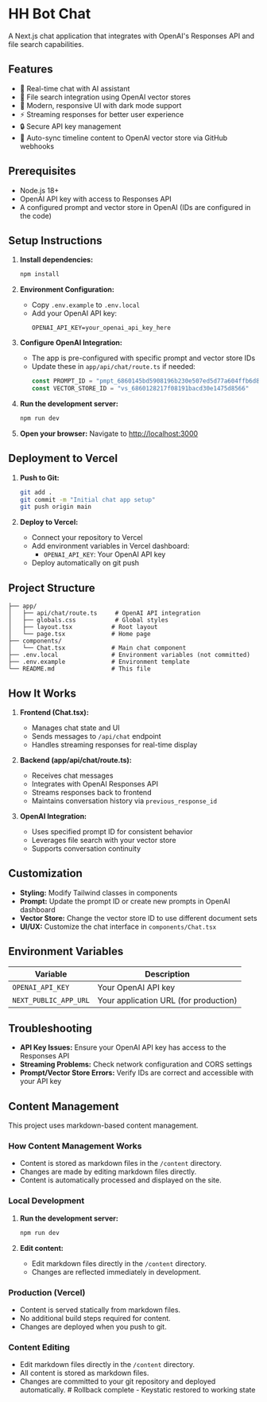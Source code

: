 # HH Bot Chat

A Next.js chat application that integrates with OpenAI's Responses API and file search capabilities.

## Features

- 🤖 Real-time chat with AI assistant
- 📁 File search integration using OpenAI vector stores
- 🎨 Modern, responsive UI with dark mode support
- ⚡ Streaming responses for better user experience
- 🔒 Secure API key management
- 🔄 Auto-sync timeline content to OpenAI vector store via GitHub webhooks

## Prerequisites

- Node.js 18+ 
- OpenAI API key with access to Responses API
- A configured prompt and vector store in OpenAI (IDs are configured in the code)

## Setup Instructions

1. **Install dependencies:**
   ```bash
   npm install
   ```

2. **Environment Configuration:**
   - Copy `.env.example` to `.env.local`
   - Add your OpenAI API key:
     ```
     OPENAI_API_KEY=your_openai_api_key_here
     ```

3. **Configure OpenAI Integration:**
   - The app is pre-configured with specific prompt and vector store IDs
   - Update these in `app/api/chat/route.ts` if needed:
     ```typescript
     const PROMPT_ID = "pmpt_6860145bd5908196b230e507ed5d77a604ffb6d8d850b993"
     const VECTOR_STORE_ID = "vs_6860128217f08191bacd30e1475d8566"
     ```

4. **Run the development server:**
   ```bash
   npm run dev
   ```

5. **Open your browser:**
   Navigate to [http://localhost:3000](http://localhost:3000)

## Deployment to Vercel

1. **Push to Git:**
   ```bash
   git add .
   git commit -m "Initial chat app setup"
   git push origin main
   ```

2. **Deploy to Vercel:**
   - Connect your repository to Vercel
   - Add environment variables in Vercel dashboard:
     - `OPENAI_API_KEY`: Your OpenAI API key
   - Deploy automatically on git push

## Project Structure

```
├── app/
│   ├── api/chat/route.ts     # OpenAI API integration
│   ├── globals.css           # Global styles
│   ├── layout.tsx           # Root layout
│   └── page.tsx             # Home page
├── components/
│   └── Chat.tsx             # Main chat component
├── .env.local               # Environment variables (not committed)
├── .env.example             # Environment template
└── README.md                # This file
```

## How It Works

1. **Frontend (Chat.tsx):**
   - Manages chat state and UI
   - Sends messages to `/api/chat` endpoint
   - Handles streaming responses for real-time display

2. **Backend (app/api/chat/route.ts):**
   - Receives chat messages
   - Integrates with OpenAI Responses API
   - Streams responses back to frontend
   - Maintains conversation history via `previous_response_id`

3. **OpenAI Integration:**
   - Uses specified prompt ID for consistent behavior
   - Leverages file search with your vector store
   - Supports conversation continuity

## Customization

- **Styling:** Modify Tailwind classes in components
- **Prompt:** Update the prompt ID or create new prompts in OpenAI dashboard
- **Vector Store:** Change the vector store ID to use different document sets
- **UI/UX:** Customize the chat interface in `components/Chat.tsx`

## Environment Variables

| Variable | Description |
|----------|-------------|
| `OPENAI_API_KEY` | Your OpenAI API key |
| `NEXT_PUBLIC_APP_URL` | Your application URL (for production) |

## Troubleshooting

- **API Key Issues:** Ensure your OpenAI API key has access to the Responses API
- **Streaming Problems:** Check network configuration and CORS settings
- **Prompt/Vector Store Errors:** Verify IDs are correct and accessible with your API key 

## Content Management

This project uses markdown-based content management.

### How Content Management Works
- Content is stored as markdown files in the `/content` directory.
- Changes are made by editing markdown files directly.
- Content is automatically processed and displayed on the site.

### Local Development
1. **Run the development server:**
   ```bash
   npm run dev
   ```

2. **Edit content:**
   - Edit markdown files directly in the `/content` directory.
   - Changes are reflected immediately in development.

### Production (Vercel)
- Content is served statically from markdown files.
- No additional build steps required for content.
- Changes are deployed when you push to git.

### Content Editing
- Edit markdown files directly in the `/content` directory.
- All content is stored as markdown files.
- Changes are committed to your git repository and deployed automatically. # Rollback complete - Keystatic restored to working state

